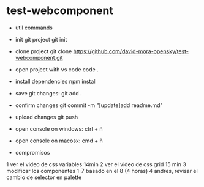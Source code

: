 # test-webcomponent



- util commands

- init git project
git init

- clone project
git clone https://github.com/david-mora-opensky/test-webcomponent.git

- open project with vs code
code .

- install dependencies
npm install

- save git changes:
git add .

- confirm changes
git commit -m "[update]add readme.md"

- upload changes
git push

- open console on windows:
ctrl + ñ

- open console on macosx:
cmd + ñ

- compromisos 

1 ver el video de css variables 14min
2 ver el video de css grid 15 min
3 modificar los componentes 1-7 basado en el 8 (4 horas)
4 andres, revisar el cambio de selector en palette


